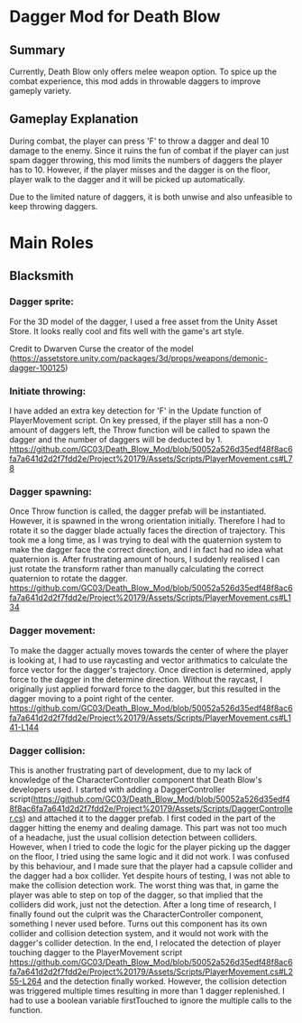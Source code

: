 # Dagger Mod for Death Blow #

## Summary ##

Currently, Death Blow only offers melee weapon option. To spice up the combat experience, this mod adds in throwable daggers to improve gameply variety.

## Gameplay Explanation ##

During combat, the player can press 'F' to throw a dagger and deal 10 damage to the enemy. 
Since it ruins the fun of combat if the player can just spam dagger throwing, this mod limits the numbers of daggers the player has to 10. However, if the player misses and the dagger is on the floor, player walk to the dagger and it will be picked up automatically.

Due to the limited nature of daggers, it is both unwise and also unfeasible to keep throwing daggers.

# Main Roles #

## Blacksmith 

### Dagger sprite:
For the 3D model of the dagger, I used a free asset from the Unity Asset Store. It looks really cool and fits well with the game's art style.

Credit to Dwarven Curse the creator of the model (https://assetstore.unity.com/packages/3d/props/weapons/demonic-dagger-100125)

### Initiate throwing:
I have added an extra key detection for 'F' in the Update function of PlayerMovement script. On key pressed, if the player still has a non-0 amount of daggers left, the Throw function will be called to spawn the dagger and the number of daggers will be deducted by 1.
https://github.com/GC03/Death_Blow_Mod/blob/50052a526d35edf48f8ac6fa7a641d2d2f7fdd2e/Project%20179/Assets/Scripts/PlayerMovement.cs#L78

### Dagger spawning:
Once Throw function is called, the dagger prefab will be instantiated. However, it is spawned in the wrong orientation initially. Therefore I had to rotate it so the dagger blade actually faces the direction of trajectory. This took me a long time, as I was trying to deal with the quaternion system to make the dagger face the correct direction, and I in fact had no idea what quaternion is. After frustrating amount of hours, I suddenly realised I can just rotate the transform rather than manually calculating the correct quaternion to rotate the dagger.
https://github.com/GC03/Death_Blow_Mod/blob/50052a526d35edf48f8ac6fa7a641d2d2f7fdd2e/Project%20179/Assets/Scripts/PlayerMovement.cs#L134

### Dagger movement:
To make the dagger actually moves towards the center of where the player is looking at, I had to use raycasting and vector arithmatics to calculate the force vector for the dagger's trajectory. Once direction is determined, apply force to the dagger in the determine direction.
Without the raycast, I originally just applied forward force to the dagger, but this resulted in the dagger moving to a point right of the center.
https://github.com/GC03/Death_Blow_Mod/blob/50052a526d35edf48f8ac6fa7a641d2d2f7fdd2e/Project%20179/Assets/Scripts/PlayerMovement.cs#L141-L144

### Dagger collision:
This is another frustrating part of development, due to my lack of knowledge of the CharacterController component that Death Blow's developers used.
I started with adding a DaggerController script(https://github.com/GC03/Death_Blow_Mod/blob/50052a526d35edf48f8ac6fa7a641d2d2f7fdd2e/Project%20179/Assets/Scripts/DaggerController.cs) and attached it to the dagger prefab.
I first coded in the part of the dagger hitting the enemy and dealing damage. This part was not too much of a headache, just the usual collision detection between colliders. However, when I tried to code the logic for the player picking up the dagger on the floor, I tried using the same logic and it did not work. I was confused by this behaviour, and I made sure that the player had a capsule collider and the dagger had a box collider. Yet despite hours of testing, I was not able to make the collision detection work. The worst thing was that, in game the player was able to step on top of the dagger, so that implied that the colliders did work, just not the detection.
After a long time of research, I finally found out the culprit was the CharacterController component, something I never used before. Turns out this component has its own collider and collision detection system, and it would not work with the dagger's collider detection. In the end, I relocated the detection of player touching dagger to the PlayerMovement script https://github.com/GC03/Death_Blow_Mod/blob/50052a526d35edf48f8ac6fa7a641d2d2f7fdd2e/Project%20179/Assets/Scripts/PlayerMovement.cs#L255-L264 and the detection finally worked. However, the collision detection was triggered multiple times resulting in more than 1 dagger replenished. I had to use a boolean variable firstTouched to ignore the multiple calls to the function.




